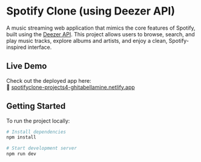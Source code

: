 #  Spotify Clone (using Deezer API)

A music streaming web application that mimics the core features of Spotify, built using the [Deezer API](https://developers.deezer.com/api). This project allows users to browse, search, and play music tracks, explore albums and artists, and enjoy a clean, Spotify-inspired interface.

##  Live Demo  
Check out the deployed app here:  
🔗 [spotifyclone-projects4-ghitabellamine.netlify.app](https://spotifyclone-projects4-ghitabellamine.netlify.app)

##  Getting Started

To run the project locally:

```bash
# Install dependencies
npm install

# Start development server
npm run dev
